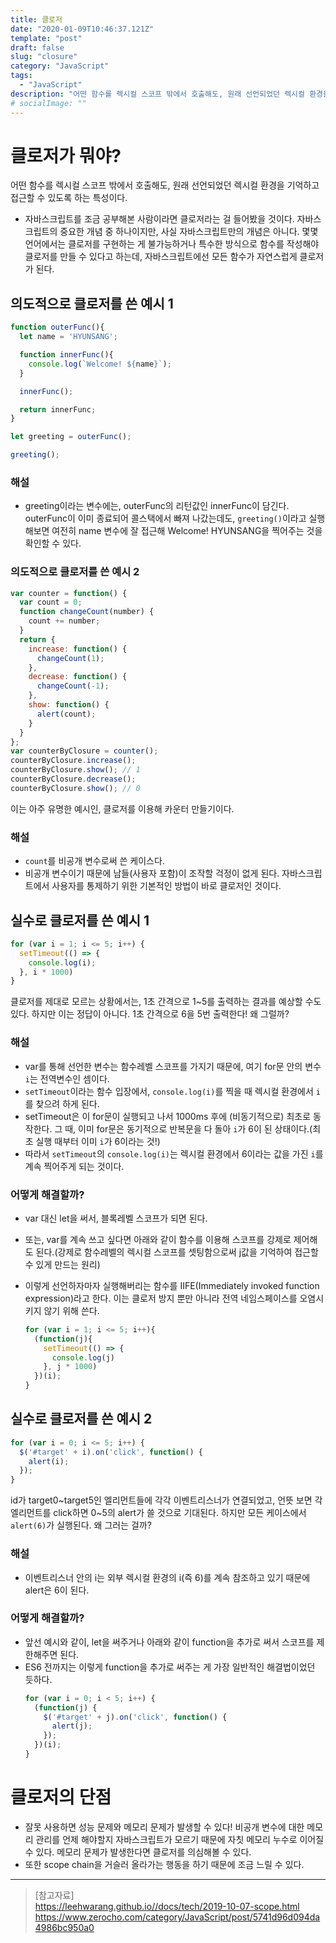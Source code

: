 ```yaml
---
title: 클로저
date: "2020-01-09T10:46:37.121Z"
template: "post"
draft: false
slug: "closure"
category: "JavaScript"
tags:
  - "JavaScript"
description: "어떤 함수를 렉시컬 스코프 밖에서 호출해도, 원래 선언되었던 렉시컬 환경을 기억하고 접근할 수 있도록 하는 특성이다."
# socialImage: ""
---
```

  
<!-- # 클로저(Closure) -->

# 클로저가 뭐야?
어떤 함수를 렉시컬 스코프 밖에서 호출해도, 원래 선언되었던 렉시컬 환경을 기억하고 접근할 수 있도록 하는 특성이다.
- 자바스크립트를 조금 공부해본 사람이라면 클로저라는 걸 들어봤을 것이다. 자바스크립트의 중요한 개념 중 하나이지만, 사실 자바스크립트만의 개념은 아니다. 몇몇 언어에서는 클로저를 구현하는 게 불가능하거나 특수한 방식으로 함수를 작성해야 클로저를 만들 수 있다고 하는데, 자바스크립트에선 모든 함수가 자연스럽게 클로저가 된다.

## 의도적으로 클로저를 쓴 예시 1
```js
function outerFunc(){
  let name = 'HYUNSANG';

  function innerFunc(){
    console.log(`Welcome! ${name}`);
  }

  innerFunc();

  return innerFunc;
}

let greeting = outerFunc();

greeting();
```

### 해설
- greeting이라는 변수에는, outerFunc의 리턴값인 innerFunc이 담긴다. outerFunc이 이미 종료되어 콜스택에서 빠져 나갔는데도, `greeting()`이라고 실행해보면 여전히 name 변수에 잘 접근해 Welcome! HYUNSANG을 찍어주는 것을 확인할 수 있다.  

### 의도적으로 클로저를 쓴 예시 2
```js
var counter = function() {
  var count = 0;
  function changeCount(number) {
    count += number;
  }
  return {
    increase: function() {
      changeCount(1);
    },
    decrease: function() {
      changeCount(-1);
    },
    show: function() {
      alert(count);
    }
  }
};
var counterByClosure = counter();
counterByClosure.increase();
counterByClosure.show(); // 1
counterByClosure.decrease();
counterByClosure.show(); // 0
```

이는 아주 유명한 예시인, 클로저를 이용해 카운터 만들기이다.

### 해설
- `count`를 비공개 변수로써 쓴 케이스다.
- 비공개 변수이기 때문에 남들(사용자 포함)이 조작할 걱정이 없게 된다. 자바스크립트에서 사용자를 통제하기 위한 기본적인 방법이 바로 클로저인 것이다.

## 실수로 클로저를 쓴 예시 1
```js
for (var i = 1; i <= 5; i++) {
  setTimeout(() => {
    console.log(i);
  }, i * 1000)
}
```

클로저를 제대로 모르는 상황에서는, 1초 간격으로 1~5를 출력하는 결과를 예상할 수도 있다. 하지만 이는 정답이 아니다. 1초 간격으로 6을 5번 출력한다! 왜 그럴까?

### 해설
- var를 통해 선언한 변수는 함수레벨 스코프를 가지기 때문에, 여기 for문 안의 변수 `i`는 전역변수인 셈이다.
- `setTimeout`이라는 함수 입장에서, `console.log(i)`를 찍을 때 렉시컬 환경에서 `i`를 찾으려 하게 된다.
- setTimeout은 이 for문이 실행되고 나서 1000ms 후에 (비동기적으로) 최초로 동작한다. 그 때, 이미 for문은 동기적으로 반복문을 다 돌아 `i`가 6이 된 상태이다.(최초 실행 때부터 이미 `i`가 6이라는 것!)
- 따라서 `setTimeout`의 `console.log(i)`는 렉시컬 환경에서 6이라는 값을 가진 `i`를 계속 찍어주게 되는 것이다.

### 어떻게 해결할까?
- var 대신 let을 써서, 블록레벨 스코프가 되면 된다.
- 또는, var를 계속 쓰고 싶다면 아래와 같이 함수를 이용해 스코프를 강제로 제어해도 된다.(강제로 함수레벨의 렉시컬 스코프를 셋팅함으로써 j값을 기억하여 접근할 수 있게 만드는 원리)
- 이렇게 선언하자마자 실행해버리는 함수를 IIFE(Immediately invoked function expression)라고 한다. 이는 클로저 방지 뿐만 아니라 전역 네임스페이스를 오염시키지 않기 위해 쓴다.

  ```js
  for (var i = 1; i <= 5; i++){
    (function(j){
      setTimeout(() => {
        console.log(j)
      }, j * 1000)
    })(i);
  }
  ```

## 실수로 클로저를 쓴 예시 2
```js
for (var i = 0; i <= 5; i++) {
  $('#target' + i).on('click', function() {
    alert(i);
  });
}
```

id가 target0~target5인 엘리먼트들에 각각 이벤트리스너가 연결되었고, 언뜻 보면 각 엘리먼트를 click하면 0~5의 alert가 쓸 것으로 기대된다. 하지만 모든 케이스에서 `alert(6)`가 실행된다. 왜 그러는 걸까?

### 해설
- 이벤트리스너 안의 i는 외부 렉시컬 환경의 i(즉 6)를 계속 참조하고 있기 때문에 alert은 6이 된다.

### 어떻게 해결할까?
- 앞선 예시와 같이, let을 써주거나 아래와 같이 function을 추가로 써서 스코프를 제한해주면 된다.
- ES6 전까지는 이렇게 function을 추가로 써주는 게 가장 일반적인 해결법이었던 듯하다.
  ```js
  for (var i = 0; i < 5; i++) {
    (function(j) {
      $('#target' + j).on('click', function() {
        alert(j);
      });
    })(i);
  }
  ```

# 클로저의 단점
- 잘못 사용하면 성능 문제와 메모리 문제가 발생할 수 있다! 비공개 변수에 대한 메모리 관리를 언제 해야할지 자바스크립트가 모르기 때문에 자칫 메모리 누수로 이어질 수 있다. 메모리 문제가 발생한다면 클로저를 의심해볼 수 있다.
- 또한 scope chain을 거슬러 올라가는 행동을 하기 때문에 조금 느릴 수 있다.

---

> [참고자료]  
> https://leehwarang.github.io//docs/tech/2019-10-07-scope.html  
> https://www.zerocho.com/category/JavaScript/post/5741d96d094da4986bc950a0